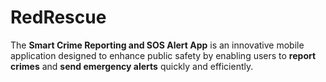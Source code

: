 # RedRescue
The **Smart Crime Reporting and SOS Alert App** is an innovative mobile application designed to enhance public safety by enabling users to **report crimes** and **send emergency alerts** quickly and efficiently.  
